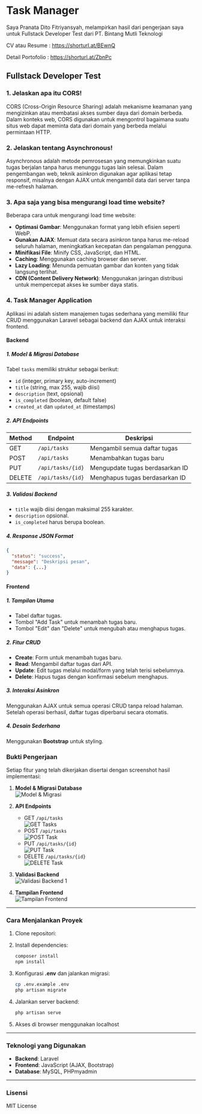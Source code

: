 # Task Manager

Saya Pranata Dito Fitriyansyah, melampirkan hasil dari pengerjaan saya untuk Fullstack Developer Test dari PT. Bintang Mutli Teknologi


CV atau Resume    : https://shorturl.at/BEwnQ


Detail Portofolio : https://shorturl.at/ZbnPc


## Fullstack Developer Test

### 1. Jelaskan apa itu CORS!

CORS (Cross-Origin Resource Sharing) adalah mekanisme keamanan yang mengizinkan atau membatasi akses sumber daya dari domain berbeda. Dalam konteks web, CORS digunakan untuk mengontrol bagaimana suatu situs web dapat meminta data dari domain yang berbeda melalui permintaan HTTP.

### 2. Jelaskan tentang Asynchronous!

Asynchronous adalah metode pemrosesan yang memungkinkan suatu tugas berjalan tanpa harus menunggu tugas lain selesai. Dalam pengembangan web, teknik asinkron digunakan agar aplikasi tetap responsif, misalnya dengan AJAX untuk mengambil data dari server tanpa me-refresh halaman.

### 3. Apa saja yang bisa mengurangi load time website?

Beberapa cara untuk mengurangi load time website:

- **Optimasi Gambar**: Menggunakan format yang lebih efisien seperti WebP.
- **Gunakan AJAX**: Memuat data secara asinkron tanpa harus me-reload seluruh halaman, meningkatkan kecepatan dan pengalaman pengguna.
- **Minifikasi File**: Minify CSS, JavaScript, dan HTML.
- **Caching**: Menggunakan caching browser dan server.
- **Lazy Loading**: Menunda pemuatan gambar dan konten yang tidak langsung terlihat.
- **CDN (Content Delivery Network)**: Menggunakan jaringan distribusi untuk mempercepat akses ke sumber daya statis.

### 4. Task Manager Application

Aplikasi ini adalah sistem manajemen tugas sederhana yang memiliki fitur CRUD menggunakan Laravel sebagai backend dan AJAX untuk interaksi frontend.

#### Backend

##### 1. Model & Migrasi Database

Tabel `tasks` memiliki struktur sebagai berikut:

- `id` (integer, primary key, auto-increment)
- `title` (string, max 255, wajib diisi)
- `description` (text, opsional)
- `is_completed` (boolean, default false)
- `created_at` dan `updated_at` (timestamps)

##### 2. API Endpoints

| Method | Endpoint          | Deskripsi                       |
| ------ | ----------------- | ------------------------------- |
| GET    | `/api/tasks`      | Mengambil semua daftar tugas    |
| POST   | `/api/tasks`      | Menambahkan tugas baru          |
| PUT    | `/api/tasks/{id}` | Mengupdate tugas berdasarkan ID |
| DELETE | `/api/tasks/{id}` | Menghapus tugas berdasarkan ID  |

##### 3. Validasi Backend

- `title` wajib diisi dengan maksimal 255 karakter.
- `description` opsional.
- `is_completed` harus berupa boolean.

##### 4. Response JSON Format

```json
{
  "status": "success",
  "message": "Deskripsi pesan",
  "data": {...}
}
```

#### Frontend

##### 1. Tampilan Utama

- Tabel daftar tugas.
- Tombol "Add Task" untuk menambah tugas baru.
- Tombol "Edit" dan "Delete" untuk mengubah atau menghapus tugas.

##### 2. Fitur CRUD

- **Create**: Form untuk menambah tugas baru.
- **Read**: Mengambil daftar tugas dari API.
- **Update**: Edit tugas melalui modal/form yang telah terisi sebelumnya.
- **Delete**: Hapus tugas dengan konfirmasi sebelum menghapus.

##### 3. Interaksi Asinkron

Menggunakan AJAX untuk semua operasi CRUD tanpa reload halaman. Setelah operasi berhasil, daftar tugas diperbarui secara otomatis.

##### 4. Desain Sederhana

Menggunakan **Bootstrap** untuk styling.

### Bukti Pengerjaan

Setiap fitur yang telah dikerjakan disertai dengan screenshot hasil implementasi:

1. **Model & Migrasi Database**  
   ![Model & Migrasi](./screenshots/model_migrasi.png)

2. **API Endpoints**
   - GET `/api/tasks`  
     ![GET Tasks](./screenshots/get_tasks.png)
   - POST `/api/tasks`  
     ![POST Task](./screenshots/post_task.png)
   - PUT `/api/tasks/{id}`  
     ![PUT Task](./screenshots/put_task.png)
   - DELETE `/api/tasks/{id}`  
     ![DELETE Task](./screenshots/delete_task.png)

3. **Validasi Backend**  
   ![Validasi Backend 1](./screenshots/validasi_backend.png)

4. **Tampilan Frontend**  
   ![Tampilan Frontend](./screenshots/frontend.png)


---

### Cara Menjalankan Proyek

1. Clone repositori:

2. Install dependencies:
   ```sh
   composer install
   npm install
   ```
3. Konfigurasi **.env** dan jalankan migrasi:
   ```sh
   cp .env.example .env
   php artisan migrate
   ```
4. Jalankan server backend:
   ```sh
   php artisan serve
   ```
5. Akses di browser menggunakan localhost

---

### Teknologi yang Digunakan

- **Backend**: Laravel
- **Frontend**: JavaScript (AJAX, Bootstrap)
- **Database**: MySQL, PHPmyadmin

---

### Lisensi

MIT License

